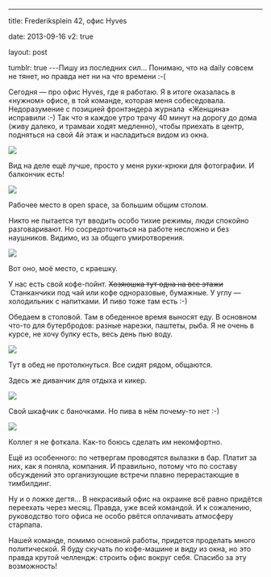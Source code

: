 ---

title: Frederiksplein 42, офис Hyves

date: 2013-09-16
v2: true

layout: post

tumblr: true
---Пишу из последних сил... Понимаю, что на daily совсем не тянет, но правда нет ни на что времени :-(

Сегодня — про офис Hyves, где я работаю. Я в итоге оказалась в «нужном» офисе, в той команде, которая меня собеседовала. Недоразумение с позицией фронтэндера журнала &nbsp;«Женщина» исправили :-) Так что я каждое утро трачу 40 минут на дорогу до дома (живу далеко, и трамваи ходят медленно), чтобы приехать в центр, подняться на свой 4й этаж и насладиться видом из окна.
<excerpt/>

[](http://fotki.yandex.ru/users/toivonens/view/500442/)
[![](http://img-fotki.yandex.ru/get/9351/14441195.2a/0_7a2da_1498ff20_L.jpg)](http://fotki.yandex.ru/users/toivonens/view/500442/)

Вид на деле ещё лучше, просто у меня руки-крюки для фотографии. И балкончик есть!

[](http://fotki.yandex.ru/users/toivonens/view/500443/)
[![](http://img-fotki.yandex.ru/get/9327/14441195.2a/0_7a2db_d23140d0_L.jpg)](http://fotki.yandex.ru/users/toivonens/view/500443/)

Рабочее место в open space, за большим общим столом.

Никто не пытается тут вводить особо тихие режимы, люди спокойно разговаривают. Но сосредоточиться на работе несложно и без наушников. Видимо, из за общего умиротворения.

[](http://fotki.yandex.ru/users/toivonens/view/500444/)
[![](http://img-fotki.yandex.ru/get/9062/14441195.2a/0_7a2dc_bbf9222d_L.jpg)](http://fotki.yandex.ru/users/toivonens/view/500444/)

Вот оно, моё место, с краешку.

У нас есть свой кофе-пойнт. <strike>Хозяюшка тут одна на все этажи</strike> &nbsp;Станканчики под чай или кофе одноразовые, бумажные. У углу — холодильник с напитками. И пиво тоже там есть :-)

Обедаем в столовой. Там в обеденное время выносят еду. В основном что-то для бутербродов: разные нарезки, паштеты, рыба. Я не очень в курсе, не хочу булку есть, весь день пью воду.

[](http://fotki.yandex.ru/users/toivonens/view/500446/)
[![](http://img-fotki.yandex.ru/get/9154/14441195.2a/0_7a2de_f2ff3314_L.jpg)](http://fotki.yandex.ru/users/toivonens/view/500446/)

Тут в обед не протолкнуться. Все сидят рядом, общаются.

Здесь же диванчик для отдыха и кикер.

[](http://fotki.yandex.ru/users/toivonens/view/500447/)
[![](http://img-fotki.yandex.ru/get/9166/14441195.2a/0_7a2df_e7b3eeba_L.jpg)](http://fotki.yandex.ru/users/toivonens/view/500447/)

Свой шкафчик с баночками. Но пива в нём почему-то нет :-)

[](http://fotki.yandex.ru/users/toivonens/view/500448/)
[![](http://img-fotki.yandex.ru/get/9252/14441195.2a/0_7a2e0_5c2c1e1e_L.jpg)](http://fotki.yandex.ru/users/toivonens/view/500448/)

Коллег я не фоткала. Как-то боюсь сделать им некомфортно.

Ещё из особенного: по четвергам проводятся вылазки в бар. Платит за них, как я поняла, компания. И правильно, потому что по составу обсуждений это организующие встречи плавно перерастающие в тимбилдинг.

Ну и о ложке дегтя... В некрасивый офис на окраине всё равно придётся переехать через месяц. Правда, уже всей командой. И к сожалению, руководство того офиса не особо рвётся оплачивать атмосферу старпапа.

Нашей команде, помимо основной работы, придется проделать много политической. Я буду скучать по кофе-машине и виду из окна, но это правда крутой челлендж: строить офис вокруг себя. Спасибо за эту возможность!
